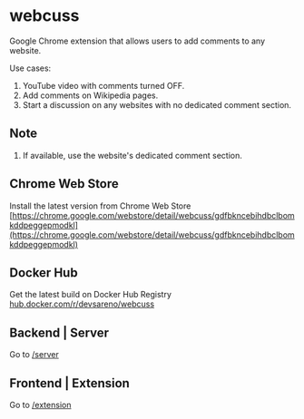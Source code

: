 # webcuss
Google Chrome extension that allows users to add comments to any website.

Use cases:
1. YouTube video with comments turned OFF.
1. Add comments on Wikipedia pages.
1. Start a discussion on any websites with no dedicated comment section.

## Note
1. If available, use the website's dedicated comment section.

## Chrome Web Store
Install the latest version from Chrome Web Store [https://chrome.google.com/webstore/detail/webcuss/gdfbkncebihdbclbomkddpeggepmodkl](https://chrome.google.com/webstore/detail/webcuss/gdfbkncebihdbclbomkddpeggepmodkl)

## Docker Hub
Get the latest build on Docker Hub Registry [hub.docker.com/r/devsareno/webcuss](https://hub.docker.com/r/devsareno/webcuss)

## Backend | Server
Go to [/server](./server)

## Frontend | Extension
Go to [/extension](./extension)
